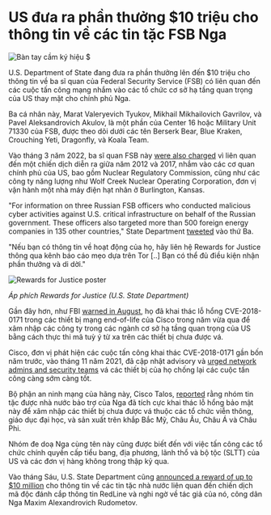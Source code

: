 # US đưa ra phần thưởng $10 triệu cho thông tin về các tin tặc FSB Nga

![Bàn tay cầm ký hiệu $](https://www.bleepstatic.com/content/hl-images/2022/10/14/hand-holding-dollar-sign.jpg)

U.S. Department of State đang đưa ra phần thưởng lên đến $10 triệu cho thông tin về ba sĩ quan của Federal Security Service (FSB) có liên quan đến các cuộc tấn công mạng nhắm vào các tổ chức cơ sở hạ tầng quan trọng của US thay mặt cho chính phủ Nga.

Ba cá nhân này, Marat Valeryevich Tyukov, Mikhail Mikhailovich Gavrilov, và Pavel Aleksandrovich Akulov, là một phần của Center 16 hoặc Military Unit 71330 của FSB, được theo dõi dưới các tên Berserk Bear, Blue Kraken, Crouching Yeti, Dragonfly, và Koala Team.

Vào tháng 3 năm 2022, ba sĩ quan FSB này [were also charged](https://www.justice.gov/archives/opa/pr/four-russian-government-employees-charged-two-historical-hacking-campaigns-targeting-critical) vì liên quan đến một chiến dịch diễn ra giữa năm 2012 và 2017, nhắm vào các cơ quan chính phủ của US, bao gồm Nuclear Regulatory Commission, cũng như các công ty năng lượng như Wolf Creek Nuclear Operating Corporation, đơn vị vận hành một nhà máy điện hạt nhân ở Burlington, Kansas.

"For information on three Russian FSB officers who conducted malicious cyber activities against U.S. critical infrastructure on behalf of the Russian government. These officers also targeted more than 500 foreign energy companies in 135 other countries," State Department [tweeted](https://x.com/RFJ%5FUSA/status/1962956861142909425) vào thứ Ba.

"Nếu bạn có thông tin về hoạt động của họ, hãy liên hệ Rewards for Justice thông qua kênh báo cáo mẹo dựa trên Tor \[..\] Bạn có thể đủ điều kiện nhận phần thưởng và di dời."

![Rewards for Justice poster](https://www.bleepstatic.com/images/news/u/1109292/2025/FSB_rewards_for_justice.jpeg)

_Áp phích Rewards for Justice (U.S. State Department)_

Gần đây hơn, như FBI [warned in August](https://www.bleepingcomputer.com/news/security/fbi-warns-of-russian-hackers-exploiting-cisco-flaw-in-critical-infrastructure-attacks/), họ đã khai thác lỗ hổng CVE-2018-0171 trong các thiết bị mạng end-of-life của Cisco trong năm vừa qua để xâm nhập các công ty trong các ngành cơ sở hạ tầng quan trọng của US bằng cách thực thi mã tuỳ ý từ xa trên các thiết bị chưa được vá.

Cisco, đơn vị phát hiện các cuộc tấn công khai thác CVE-2018-0171 gần bốn năm trước, vào tháng 11 năm 2021, đã cập nhật advisory và [urged network admins and security teams](http://sec.cloudapps.cisco.com/security/center/content/CiscoSecurityAdvisory/cisco-sa-20180328-smi2) vá các thiết bị của họ chống lại các cuộc tấn công càng sớm càng tốt.

Bộ phận an ninh mạng của hãng này, Cisco Talos, [reported](https://blog.talosintelligence.com/static-tundra/) rằng nhóm tin tặc được nhà nước bảo trợ của Nga đã tích cực khai thác lỗ hổng bảo mật này để xâm nhập các thiết bị chưa được vá thuộc các tổ chức viễn thông, giáo dục đại học, và sản xuất trên khắp Bắc Mỹ, Châu Âu, Châu Á và Châu Phi.

Nhóm đe doạ Nga cùng tên này cũng được biết đến với việc tấn công các tổ chức chính quyền cấp tiểu bang, địa phương, lãnh thổ và bộ tộc (SLTT) của US và các đơn vị hàng không trong thập kỷ qua.

Vào tháng Sáu, U.S. State Department cũng [announced a reward of up to $10 million](https://www.bleepingcomputer.com/news/security/us-offers-10m-for-tips-on-state-hackers-tied-to-redline-malware/) cho thông tin về các tin tặc nhà nước liên quan đến chiến dịch mã độc đánh cắp thông tin RedLine và nghi ngờ về tác giả của nó, công dân Nga Maxim Alexandrovich Rudometov.